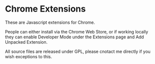 Chrome Extensions
=================

These are Javascript extensions for Chrome.

People can either install via the Chrome Web Store, or if working locally they can enable Developer Mode under the Extensions page and Add Unpacked Extension.

All source files are released under GPL, please cnotact me directly if you wish exceptions to this.